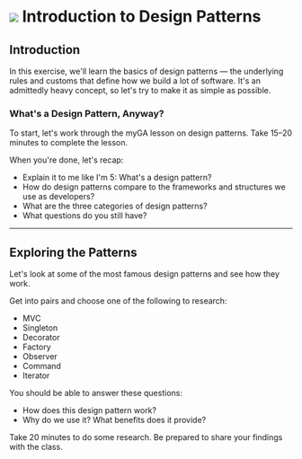 # ![](https://ga-dash.s3.amazonaws.com/production/assets/logo-9f88ae6c9c3871690e33280fcf557f33.png) Introduction to Design Patterns

## Introduction

In this exercise, we'll learn the basics of design patterns — the underlying rules and customs that define how we build a lot of software. It's an admittedly heavy concept, so let's try to make it as simple as possible.

### What's a Design Pattern, Anyway?

To start, let's work through the myGA lesson on design patterns. Take 15–20 minutes to complete the lesson.

When you're done, let's recap:

- Explain it to me like I'm 5: What's a design pattern?
- How do design patterns compare to the frameworks and structures we use as developers?
- What are the three categories of design patterns?
- What questions do you still have?

---

## Exploring the Patterns

Let's look at some of the most famous design patterns and see how they work.

Get into pairs and choose one of the following to research:

- MVC
- Singleton
- Decorator
- Factory
- Observer
- Command
- Iterator

You should be able to answer these questions:

- How does this design pattern work?
- Why do we use it? What benefits does it provide?

Take 20 minutes to do some research. Be prepared to share your findings with the class.
